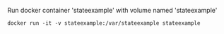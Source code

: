 Run docker container 'stateexample' with volume named 'stateexample'

`docker run -it -v stateexample:/var/stateexample stateexample`
